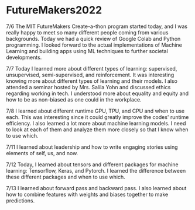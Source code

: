 # FutureMakers2022

7/6
The MIT FutureMakers Create-a-thon program started today, and I was really happy to meet so many different people coming from various backgrounds. Today we had a quick review of Google Colab and Python programming. I looked forward to the actual implementations of Machine Learning and building apps using ML techniques to further societal developments.  

7/7
Today I learned more about different types of learning: supervised, unsupervised, semi-supervised, and reinforcement. It was interesting knowing more about different types of learning and their models. I also attended a seminar hosted by Mrs. Salila Yohn and discussed ethics regarding working in tech. I understood more about equality and equity and how to be as non-biased as one could in the workplace.

7/8
I learned about different runtime GPU, TPU, and CPU and when to use each. This was interesting since it could greatly improve the codes' runtime efficiency. I also learned a lot more about machine learning models. I need to look at each of them and analyze them more closely so that I know when to use which.

7/11
I learned about leadership and how to write engaging stories using elements of self, us, and now.

7/12
Today, I learned about tensors and different packages for machine learning: Tensorflow, Keras, and Pytorch. I learned the difference between these different packages and when to use which.

7/13
I learned about forward pass and backward pass. I also learned about how to combine features with weights and biases together to make predictions. 
